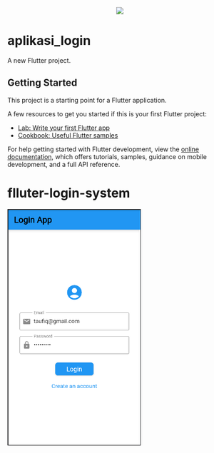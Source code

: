 <p align="center"><a href="https://github.com/taufiqalif" target="_blank"><img src="https://github.com/taufiqalif/Lab8Web/blob/master/img/taufiq.png" width="400"></a></p>

# aplikasi_login

A new Flutter project.

## Getting Started

This project is a starting point for a Flutter application.

A few resources to get you started if this is your first Flutter project:

- [Lab: Write your first Flutter app](https://docs.flutter.dev/get-started/codelab)
- [Cookbook: Useful Flutter samples](https://docs.flutter.dev/cookbook)

For help getting started with Flutter development, view the
[online documentation](https://docs.flutter.dev/), which offers tutorials,
samples, guidance on mobile development, and a full API reference.
# flluter-login-system

![01.png](img/01.png)
